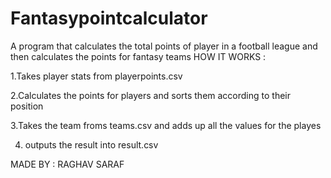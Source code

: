 # Fantasypointcalculator
A program that calculates the total points of player in a football league and then calculates the points for fantasy teams
HOW IT WORKS : 

1.Takes player stats from playerpoints.csv

2.Calculates the points for players and sorts them according to their position

3.Takes the team froms teams.csv and adds up all the values for the playes

4. outputs the result into result.csv

MADE BY : RAGHAV SARAF
